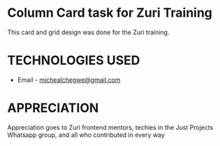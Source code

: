 # Column Card task for Zuri Training 

 This card and grid design was done for the Zuri training.
# TECHNOLOGIES USED

- Email - michealchegwe@gmail.com

# APPRECIATION 
Appreciation goes to Zuri frontend mentors, techies in the Just Projects Whatsapp group,  and all who contributed in every way
